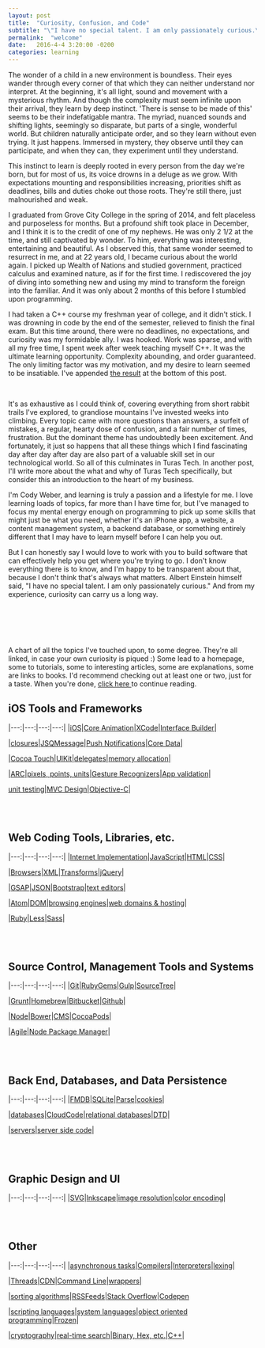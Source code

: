 ```yaml
---
layout: post
title:  "Curiosity, Confusion, and Code"
subtitle: "\"I have no special talent. I am only passionately curious.\" <br> -Albert Einstein"
permalink:  "welcome"
date:   2016-4-4 3:20:00 -0200
categories: learning
---
```


The wonder of a child in a new environment is boundless. Their eyes wander through every corner of that which they can neither understand nor interpret. At the beginning, it's all light, sound and movement with a mysterious rhythm. And though the complexity must seem infinite upon their arrival, they learn by deep instinct. 'There is sense to be made of this' seems to be their indefatigable mantra. The myriad, nuanced sounds and shifting lights, seemingly so disparate, but parts of a single, wonderful world. But children naturally anticipate order, and so they learn without even trying. It just happens. Immersed in mystery, they observe until they can participate, and when they can, they experiment until they understand.

This instinct to learn is deeply rooted in every person from the day we're born, but for most of us, its voice drowns in a deluge as we grow. With expectations mounting and responsibilities increasing, priorities shift as deadlines, bills and duties choke out those roots. They're still there, just malnourished and weak.

I graduated from Grove City College in the spring of 2014, and felt placeless and purposeless for months. But a profound shift took place in December, and I think it is to the credit of one of my nephews. He was only 2 1/2 at the time, and still captivated by wonder. To him, everything was interesting, entertaining and beautiful. As I observed this, that same wonder seemed to resurrect in me, and at 22 years old, I became curious about the world again. I picked up Wealth of Nations and studied government, practiced calculus and examined nature, as if for the first time. I rediscovered the joy of diving into something new and using my mind to transform the foreign into the familiar. And it was only about 2 months of this before I stumbled upon programming.

I had taken a C++ course my freshman year of college, and it didn't stick. I was drowning in code by the end of the semester, relieved to finish the final exam. But this time around, there were no deadlines, no expectations, and curiosity was my formidable ally. I was hooked. Work was sparse, and with all my free time, I spent week after week teaching myself C++. It was the ultimate learning opportunity. Complexity abounding, and order guaranteed. The only limiting factor was my motivation, and my desire to learn seemed to be insatiable. I've appended <a href="#chart">the result</a> at the bottom of this post. <a name="return"></a>

<br>

It's as exhaustive as I could think of, covering everything from short rabbit trails I've explored, to grandiose mountains I've invested weeks into climbing. Every topic came with more questions than answers, a surfeit of mistakes, a regular, hearty dose of confusion, and a fair number of times, frustration. But the dominant theme has undoubtedly been excitement. And fortunately, it just so happens that all these things which I find fascinating day after day after day are also part of a valuable skill set in our technological world. So all of this culminates in Turas Tech. In another post, I'll write more about the what and why of Turas Tech specifically, but consider this an introduction to the heart of my business. 

I'm Cody Weber, and learning is truly a passion and a lifestyle for me. I love learning loads of topics, far more than I have time for, but I've managed to focus my mental energy enough on programming to pick up some skills that might just be what you need, whether it's an iPhone app, a website, a content management system, a backend database, or something entirely different that I may have to learn myself before I can help you out. 

But I can honestly say I would love to work with you to build software that can effectively help you get where you're trying to go. I don't know everything there is to know, and I'm happy to be transparent about that, because I don't think that's always what matters. Albert Einstein himself said, "I have no special talent. I am only passionately curious." And from my experience, curiosity can carry us a long way. <a name="chart"></a>


<br><br>
<br><br>


A chart of all the topics I've touched upon, to some degree. They're all linked, in case your own curiosity is piqued :) Some lead to a homepage, some to tutorials, some to interesting articles, some are explanations, some are links to books. I'd recommend checking out at least one or two, just for a taste. When you're done, <a href="#return"> click here </a> to continue reading.

iOS Tools and Frameworks
---

|---:|---:|---:|---:|
|<a href="https://developer.apple.com/library/ios/documentation/Miscellaneous/Conceptual/iPhoneOSTechOverview/Introduction/Introduction.html#//apple_ref/doc/uid/TP40007898-CH1-SW1">iOS</a>|<a href="http://www.amazon.com/iOS-Core-Animation-Advanced-Techniques-ebook/dp/B00EHJCORC/ref=sr_1_1?ie=UTF8&qid=1459454980&sr=8-1&keywords=core+animation">Core Animation</a>|<a href="https://itunes.apple.com/us/app/xcode/id497799835?ls=1&mt=12">XCode</a>|<a href="https://www.raywenderlich.com/113388/storyboards-tutorial-in-ios-9-part-1">Interface Builder</a>|

|<a href="https://developer.apple.com/library/ios/documentation/Swift/Conceptual/Swift_Programming_Language/Closures.html">closures</a>|<a href="https://github.com/jessesquires/JSQMessagesViewController">JSQMessage</a>|<a href="https://parse.com/docs/ios/guide">Push Notifications</a>|<a href="https://www.raywenderlich.com/115695/getting-started-with-core-data-tutorial">Core Data</a>|

|<a href="https://developer.apple.com/library/ios/documentation/Miscellaneous/Conceptual/iPhoneOSTechOverview/Introduction/Introduction.html#//apple_ref/doc/uid/TP40007898-CH1-SW1">Cocoa Touch</a>|<a href="https://developer.apple.com/library/ios/documentation/UIKit/Reference/UIKit_Framework/">UIKit</a>|<a href="https://itunes.apple.com/us/course/6.-protocols-delegation-gestures/id961180099?i=335339388&mt=2">delegates</a>|<a href="http://www.learncpp.com/cpp-tutorial/69-dynamic-memory-allocation-with-new-and-delete/">memory allocation</a>|

|<a href="https://en.wikipedia.org/wiki/Automatic_Reference_Counting">ARC</a>|<a href="http://www.paintcodeapp.com/news/ultimate-guide-to-iphone-resolutions">pixels, points, units</a>|<a href="https://developer.apple.com/library/ios/documentation/EventHandling/Conceptual/EventHandlingiPhoneOS/GestureRecognizer_basics/GestureRecognizer_basics.html">Gesture Recognizers</a>|<a href="https://developer.apple.com/library/ios/documentation/IDEs/Conceptual/AppDistributionGuide/SubmittingYourApp/SubmittingYourApp.html">App validation</a>|

<a href="https://developer.apple.com/library/ios/documentation/ToolsLanguages/Conceptual/Xcode_Overview/UnitTesting.html">unit testing</a>|<a href="https://developer.apple.com/library/ios/documentation/General/Conceptual/DevPedia-CocoaCore/MVC.html">MVC Design</a>|<a href="http://rypress.com/tutorials/objective-c/index">Objective-C</a>|


<br><br>


Web Coding Tools, Libraries, etc.
---

|---:|---:|---:|---:|
|<a href="https://www.youtube.com/watch?v=40b6lqkpCUI">Internet Implementation</a>|<a href="https://developer.mozilla.org/en-US/Learn/Getting_started_with_the_web/JavaScript_basics">JavaScript</a>|<a href="http://htmldog.com/">HTML</a>|<a href="http://htmldog.com/">CSS</a>|

|<a href="http://www.html5rocks.com/en/tutorials/internals/howbrowserswork/">Browsers</a>|<a href="https://en.wikipedia.org/wiki/XML">XML</a>|<a href="https://developer.mozilla.org/en-US/docs/Web/CSS/CSS_Transforms/Using_CSS_transforms">Transforms</a>|<a href="https://jquery.com/">jQuery</a>|

|<a href="http://greensock.com/gsap">GSAP</a>|<a href="http://www.json.org/">JSON</a>|<a href="http://getbootstrap.com/">Bootstrap</a>|<a href="http://lifehacker.com/five-best-text-editors-1564907215">text editors</a>|

|<a href="https://atom.io/">Atom</a>|<a href="https://developer.mozilla.org/en-US/docs/Web/API/Document_Object_Model">DOM</a>|<a href="http://www.html5rocks.com/en/tutorials/internals/howbrowserswork/">browsing engines</a>|<a href="https://www.namecheap.com/">web domains & hosting</a>|

|<a href="https://www.ruby-lang.org/en/">Ruby</a>|<a href="https://css-tricks.com/sass-vs-less/">Less</a>|<a href="https://css-tricks.com/sass-vs-less/">Sass</a>|




<br><br>

Source Control, Management Tools and Systems
---

|---:|---:|---:|---:|
|<a href="https://www.atlassian.com/git/tutorials/">Git</a>|<a href="https://rubygems.org/">RubyGems</a>|<a href="http://gulpjs.com/">Gulp</a>|<a href="https://www.sourcetreeapp.com/">SourceTree</a>|

|<a href="http://gruntjs.com/">Grunt</a>|<a href="http://brew.sh/">Homebrew</a>|<a href="https://bitbucket.org/">Bitbucket</a>|<a href="https://github.com/">Github</a>|

|<a href="http://blog.modulus.io/absolute-beginners-guide-to-nodejs">Node</a>|<a href="http://bower.io/">Bower</a>|<a href="https://www.contentful.com/r/knowledgebase/ios-cms/">CMS</a>|<a href="https://cocoapods.org/">CocoaPods</a>|

|<a href="http://www.amazon.com/Practices-Agile-Developer-Pragmatic-Bookshelf/dp/097451408X/ref=sr_1_1?ie=UTF8&qid=1459460707&sr=8-1&keywords=practices+of+an+agile+developer">Agile</a>|<a href="https://www.npmjs.com/">Node Package Manager</a>|




<br><br>


Back End, Databases, and Data Persistence
---

|---:|---:|---:|---:|
|<a href="http://ccgus.github.io/fmdb/">FMDB</a>|<a href="https://www.sqlite.org/">SQLite</a>|<a href="http://parse.com/">Parse</a>|<a href="https://github.com/js-cookie/js-cookie">cookies</a>|

|<a href="https://www.youtube.com/watch?v=4Z9KEBexzcM">databases</a>|<a href="https://parse.com/docs/ios/guide">CloudCode</a>|<a href="https://www.youtube.com/watch?v=4Z9KEBexzcM">relational databases</a>|<a href="http://www.sarahmei.com/blog/2013/11/11/why-you-should-never-use-mongodb/">DTD</a>|

|<a href="https://www.youtube.com/watch?v=CDxaRfwzFrs">servers</a>|<a href="https://parse.com/docs/cloudcode/guide">server side code</a>|


<br><br>

Graphic Design and UI
---

|---:|---:|---:|---:|
|<a href="https://css-tricks.com/using-svg/">SVG</a>|<a href="https://inkscape.org/en/download/">Inkscape</a>|<a href="https://itunes.apple.com/us/app/resize-lite/id808230236?mt=12">image resolution</a>|<a href="http://www.rgbtohex.net/hextorgb/">color encoding</a>|


<br><br>

Other
---

|---:|---:|---:|---:|
|<a href="http://stackoverflow.com/questions/16336367/what-is-the-difference-between-synchronous-and-asynchronous-programming-in-node">asynchronous tasks</a>|<a href="http://programmers.stackexchange.com/questions/118586/how-does-a-compiler-work">Compilers</a>|<a href="http://www.html5rocks.com/en/tutorials/internals/howbrowserswork/">Interpreters</a>|<a href="http://www.html5rocks.com/en/tutorials/internals/howbrowserswork/">lexing</a>|

|<a href="https://en.wikipedia.org/wiki/Thread_(computing)">Threads</a>|<a href="https://www.maxcdn.com/">CDN</a>|<a href="http://cli.learncodethehardway.org/book/">Command Line</a>|<a href="http://ccgus.github.io/fmdb/">wrappers</a>|

|<a href="https://www.hackerrank.com/domains/algorithms/arrays-and-sorting/difficulty/all/page/1">sorting algorithms</a>|<a href="https://www.raywenderlich.com/2636/rss-reader-tutorial-for-ios-how-to-make-a-simple-rss-reader-iphone-app">RSSFeeds</a>|<a href="http://stackoverflow.com/">Stack Overflow</a>|<a href="http://codepen.io/">Codepen</a>

|<a href="http://stackoverflow.com/questions/17253545/scripting-language-vs-programming-language">scripting languages</a>|<a href="http://stackoverflow.com/questions/17253545/scripting-language-vs-programming-language">system languages</a>|<a href="http://www.learncpp.com/cpp-tutorial/81-welcome-to-object-oriented-programming/">object oriented programming</a>|<a id="frozen-link" href="https://www.youtube.com/watch?v=L0MK7qz13bU" target="_blank">Frozen</a>|

|<a href="http://www.miraclesalad.com/webtools/md5.php">cryptography</a>|<a href="http://www.umiacs.umd.edu/~jimmylin/publications/Busch_etal_ICDE2012.pdf">real-time search</a>|<a href="http://www.h-schmidt.net/FloatConverter/IEEE754.html">Binary, Hex, etc.</a>|<a href="http://www.learncpp.com/">C++</a>|



















